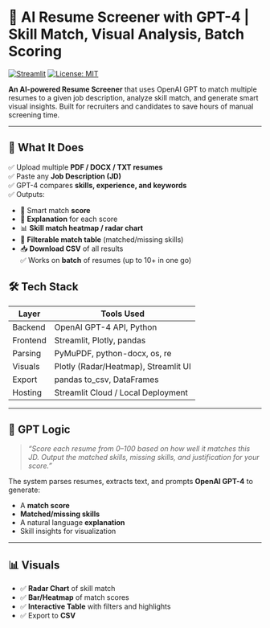 # 🧠 AI Resume Screener with GPT-4 | Skill Match, Visual Analysis, Batch Scoring

[![Streamlit](https://img.shields.io/badge/Live_App-Open-green?logo=streamlit)]("https://ai-resume-screener-gkoqrvoaywyqr39qmxqrtt.streamlit.app/")
[![License: MIT](https://img.shields.io/badge/License-MIT-blue.svg)](LICENSE)

**An AI-powered Resume Screener** that uses OpenAI GPT to match multiple resumes to a given job description, analyze skill match, and generate smart visual insights. Built for recruiters and candidates to save hours of manual screening time.

---

## 🎯 What It Does

✅ Upload multiple **PDF / DOCX / TXT resumes**  
✅ Paste any **Job Description (JD)**  
✅ GPT-4 compares **skills, experience, and keywords**  
✅ Outputs:
- 🔢 Smart match **score**
- 🧠 **Explanation** for each score
- 📊 **Skill match heatmap / radar chart**
- 🧾 **Filterable match table** (matched/missing skills)
- 📥 **Download CSV** of all results  
✅ Works on **batch** of resumes (up to 10+ in one go)


## 🛠️ Tech Stack

| Layer     | Tools Used                            |
|-----------|----------------------------------------|
| Backend   | OpenAI GPT-4 API, Python               |
| Frontend  | Streamlit, Plotly, pandas              |
| Parsing   | PyMuPDF, python-docx, os, re           |
| Visuals   | Plotly (Radar/Heatmap), Streamlit UI   |
| Export    | pandas to_csv, DataFrames              |
| Hosting   | Streamlit Cloud / Local Deployment     |


---

## 🧠 GPT Logic

> _“Score each resume from 0–100 based on how well it matches this JD. Output the matched skills, missing skills, and justification for your score.”_

The system parses resumes, extracts text, and prompts **OpenAI GPT-4** to generate:
- A **match score**
- **Matched/missing skills**
- A natural language **explanation**
- Skill insights for visualization

---

## 📊 Visuals

- ✅ **Radar Chart** of skill match
- ✅ **Bar/Heatmap** of match scores
- ✅ **Interactive Table** with filters and highlights
- ✅ Export to **CSV**







